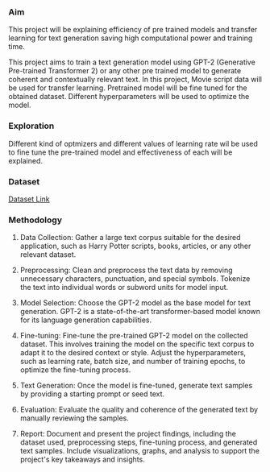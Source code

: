 ### Aim
This project will be explaining efficiency of pre trained models and transfer learning for text generation saving high computational power and training time.


This project aims to train a text generation model using GPT-2 (Generative Pre-trained Transformer 2) or any other pre trained model to generate coherent and contextually relevant text. In this project, Movie script data will be used for transfer learning. Pretrained model will be fine tuned for the obtained dataset. Different hyperparameters will be used to optimize the model.

### Exploration
Different kind of optmizers and different values of learning rate wil be used to fine tune the pre-trained model and effectiveness of each will be explained.

### Dataset
[Dataset Link](https://github.com/formcept/whiteboard/tree/master/nbviewer/notebooks/data/harrypotter)

### Methodology
1. Data Collection: Gather a large text corpus suitable for the desired application, such as Harry Potter scripts, books, articles, or any other relevant dataset.

2. Preprocessing: Clean and preprocess the text data by removing unnecessary characters, punctuation, and special symbols. Tokenize the text into individual words or subword units for model input.

3. Model Selection: Choose the GPT-2 model as the base model for text generation. GPT-2 is a state-of-the-art transformer-based model known for its language generation capabilities.

4. Fine-tuning: Fine-tune the pre-trained GPT-2 model on the collected dataset. This involves training the model on the specific text corpus to adapt it to the desired context or style. Adjust the hyperparameters, such as learning rate, batch size, and number of training epochs, to optimize the fine-tuning process.

5. Text Generation: Once the model is fine-tuned, generate text samples by providing a starting prompt or seed text.

6. Evaluation: Evaluate the quality and coherence of the generated text by manually reviewing the samples.

7. Report: Document and present the project findings, including the dataset used, preprocessing steps, fine-tuning process, and generated text samples. Include visualizations, graphs, and analysis to support the project's key takeaways and insights.
